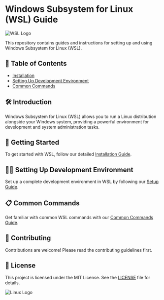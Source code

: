 # Windows Subsystem for Linux (WSL) Guide

![WSL Logo](https://upload.wikimedia.org/wikipedia/commons/0/0d/Windows_Subsystem_for_Linux_logo.png)

This repository contains guides and instructions for setting up and using Windows Subsystem for Linux (WSL).

## 📑 Table of Contents

- [Installation](guides/install_wsl.md)
- [Setting Up Development Environment](guides/setup_dev_environment.md)
- [Common Commands](guides/common_commands.md)

## 🛠 Introduction

Windows Subsystem for Linux (WSL) allows you to run a Linux distribution alongside your Windows system, providing a powerful environment for development and system administration tasks.

## 🚀 Getting Started

To get started with WSL, follow our detailed [Installation Guide](guides/install_wsl.md).

## 🧑‍💻 Setting Up Development Environment

Set up a complete development environment in WSL by following our [Setup Guide](guides/setup_dev_environment.md).

## 📋 Common Commands

Get familiar with common WSL commands with our [Common Commands Guide](guides/common_commands.md).

## 🤝 Contributing

Contributions are welcome! Please read the contributing guidelines first.

## 📄 License

This project is licensed under the MIT License. See the [LICENSE](LICENSE) file for details.

![Linux Logo](https://upload.wikimedia.org/wikipedia/commons/a/af/Tux.png)
